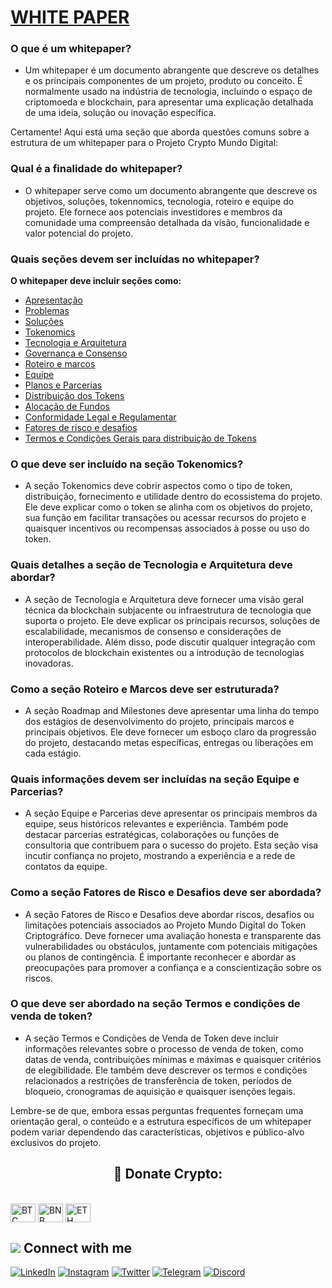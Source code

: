 # [WHITE PAPER](https://www.asppibra.com.br/)

### O que é um whitepaper?

- Um whitepaper é um documento abrangente que descreve os detalhes e os principais componentes de um projeto, produto ou conceito. É normalmente usado na indústria de tecnologia, incluindo o espaço de criptomoeda e blockchain, para apresentar uma explicação detalhada de uma ideia, solução ou inovação específica.

Certamente! Aqui está uma seção que aborda questões comuns sobre a estrutura de um whitepaper para o Projeto Crypto Mundo Digital:

### Qual é a finalidade do whitepaper? 

- O whitepaper serve como um documento abrangente que descreve os objetivos, soluções, tokennomics, tecnologia, roteiro e equipe do projeto. Ele fornece aos potenciais investidores e membros da comunidade uma compreensão detalhada da visão, funcionalidade e valor potencial do projeto.

### Quais seções devem ser incluídas no whitepaper?


**O whitepaper deve incluir seções como:**

- [Apresentação](https://github.com/ASPPIBRA-DAO/ASPPIBRA-DAO/blob/main/APRESENTA%C3%87%C3%83O.md)
- [Problemas](https://github.com/ASPPIBRA-DAO/ASPPIBRA-DAO/blob/main/PROBLEMAS.md#problemas)
- [Soluçôes](https://github.com/ASPPIBRA-DAO/ASPPIBRA-DAO/blob/main/SOLU%C3%87%C3%95ES.md#solu%C3%A7%C3%B5es)
- [Tokenomics](https://github.com/ASPPIBRA-DAO/ASPPIBRA-DAO/blob/main/TOKENOMICS.md#tokenomics)
- [Tecnologia e Arquitetura](https://www.asppibra.com.br/)
- [Governança e Consenso](https://www.asppibra.com.br/)
- [Roteiro e marcos](https://github.com/ASPPIBRA-DAO/ASPPIBRA-DAO/blob/main/ROADMAP.md#road-map)
- [Equipe](https://github.com/ASPPIBRA-DAO/ASPPIBRA-DAO/blob/main/DIRETORIA.md)
- [Planos e Parcerias](https://github.com/ASPPIBRA-DAO/ASPPIBRA-DAO/blob/main/PLANOS%20E%20PARCERIAS.md#planos-e-parcerias)
- [Distribuição dos Tokens](https://github.com/ASPPIBRA-DAO/ASPPIBRA-DAO/blob/main/TOKENOMICS.md#distribui%C3%A7%C3%A3o-dos-tokens)
- [Alocação de Fundos](https://github.com/ASPPIBRA-DAO/ASPPIBRA-DAO/blob/main/TOKENOMICS.md#aloca%C3%A7%C3%A3o-de-fundos)
- [Conformidade Legal e Regulamentar](https://github.com/ASPPIBRA-DAO/ASPPIBRA-DAO/blob/main/QUEM%20SOMOS.md#t%C3%ADtulo-vii--da-ordem-econ%C3%B4mica-e-financeira)
- [Fatores de risco e desafios](https://github.com/ASPPIBRA-DAO/ASPPIBRA-DAO/blob/main/TERMOS%20E%20CONDI%C3%87%C3%95ES%20GERAIS.md#fatores-de-riscos-e-desafios)
- [Termos e Condições Gerais para distribuição de Tokens](https://github.com/ASPPIBRA-DAO/ASPPIBRA-DAO/blob/main/TERMOS%20E%20CONDI%C3%87%C3%95ES%20GERAIS.md#termos-e-condi%C3%A7%C3%B5es-gerais-tcgs)

### O que deve ser incluído na seção Tokenomics? 

- A seção Tokenomics deve cobrir aspectos como o tipo de token, distribuição, fornecimento e utilidade dentro do ecossistema do projeto. Ele deve explicar como o token se alinha com os objetivos do projeto, sua função em facilitar transações ou acessar recursos do projeto e quaisquer incentivos ou recompensas associados à posse ou uso do token.

### Quais detalhes a seção de Tecnologia e Arquitetura deve abordar? 

- A seção de Tecnologia e Arquitetura deve fornecer uma visão geral técnica da blockchain subjacente ou infraestrutura de tecnologia que suporta o projeto. Ele deve explicar os principais recursos, soluções de escalabilidade, mecanismos de consenso e considerações de interoperabilidade. Além disso, pode discutir qualquer integração com protocolos de blockchain existentes ou a introdução de tecnologias inovadoras.

### Como a seção Roteiro e Marcos deve ser estruturada? 

- A seção Roadmap and Milestones deve apresentar uma linha do tempo dos estágios de desenvolvimento do projeto, principais marcos e principais objetivos. Ele deve fornecer um esboço claro da progressão do projeto, destacando metas específicas, entregas ou liberações em cada estágio.

### Quais informações devem ser incluídas na seção Equipe e Parcerias? 

- A seção Equipe e Parcerias deve apresentar os principais membros da equipe, seus históricos relevantes e experiência. Também pode destacar parcerias estratégicas, colaborações ou funções de consultoria que contribuem para o sucesso do projeto. Esta seção visa incutir confiança no projeto, mostrando a experiência e a rede de contatos da equipe.

### Como a seção Fatores de Risco e Desafios deve ser abordada? 

- A seção Fatores de Risco e Desafios deve abordar riscos, desafios ou limitações potenciais associados ao Projeto Mundo Digital do Token Criptográfico. Deve fornecer uma avaliação honesta e transparente das vulnerabilidades ou obstáculos, juntamente com potenciais mitigações ou planos de contingência. É importante reconhecer e abordar as preocupações para promover a confiança e a conscientização sobre os riscos.

### O que deve ser abordado na seção Termos e condições de venda de token? 

- A seção Termos e Condições de Venda de Token deve incluir informações relevantes sobre o processo de venda de token, como datas de venda, contribuições mínimas e máximas e quaisquer critérios de elegibilidade. Ele também deve descrever os termos e condições relacionados a restrições de transferência de token, períodos de bloqueio, cronogramas de aquisição e quaisquer isenções legais.

Lembre-se de que, embora essas perguntas frequentes forneçam uma orientação geral, o conteúdo e a estrutura específicos de um whitepaper podem variar dependendo das características, objetivos e público-alvo exclusivos do projeto.


## <h2 align="center">🎁 Donate Crypto:</h2>



<div style="display: inline_block"><br>
 <img align="center" alt="BTC" height="30" width="40" src="https://user-images.githubusercontent.com/80177249/180482937-475896ac-4853-470f-80da-dae18bcf7748.svg">
 <img align="center" alt="BNB" height="30" width="40" src="https://user-images.githubusercontent.com/80177249/180481724-2560053f-dcd3-4879-a63f-5801eb373e66.svg">
 <img align="center" alt="ETH" height="30" width="40" src="https://user-images.githubusercontent.com/80177249/180481896-cf45cdde-72f9-4986-8181-9ee64fae126d.svg">
 
 ## <img src="https://img.icons8.com/nolan/25/computer.png"/> Connect with me

[![LinkedIn](https://img.shields.io/badge/linkedin-%230077B5.svg?&style=for-the-badge&logo=linkedin&logoColor=white)](https://linkedin.com/company/asppibra-dao/) 
[![Instagram](https://img.shields.io/badge/Instagram-%23E4405F.svg?style=for-the-badge&logo=Instagram&logoColor=white)](https://instagram.com/asppibra/) 
[![Twitter](https://img.shields.io/badge/twitter-%231DA1F2.svg?&style=for-the-badge&logo=twitter&logoColor=white)](https://twitter.com/ASPPIBRA_ORG) 
[![Telegram](https://img.shields.io/badge/Telegram-2CA5E0?style=for-the-badge&logo=telegram&logoColor=white)](https://t.me/Mundo_Digital_BR)
[![Discord](https://img.shields.io/badge/Discord-7289DA?style=for-the-badge&logo=discord&logoColor=white)](https://discord)

 
</div>

